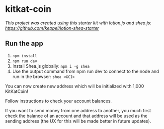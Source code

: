 # kitkat-coin

*This project was created using this starter kit with lotion.js and shea.js: https://github.com/keppel/lotion-shea-starter*

## Run the app

1. `npm install`
1. `npm run dev`
1. Install Shea.js globally: `npm i -g shea`
1. Use the output command from npm run dev to connect to the node and run in the browser: `shea <GCI>`

You can now create new address which will be initialized with 1,000 KitKatCoin!

Follow instructions to check your account balances.

If you want to send money from one address to another, you much first check the balance of an account and that address will be used as the sending address (the UX for this will be made better in future updates).
